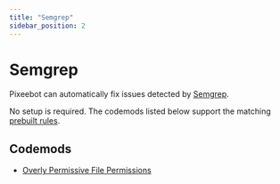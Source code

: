 ```yaml
---
title: "Semgrep"
sidebar_position: 2
---
```

# Semgrep

Pixeebot can automatically fix issues detected by [Semgrep](https://semgrep.dev/).  

No setup is required.  The codemods listed below support the matching [prebuilt rules](https://registry.semgrep.dev/rule/).

## Codemods
* [Overly Permissive File Permissions](https://docs.pixee.ai/codemods/java/semgrep_java_java.lang.security.audit.overly-permissive-file-permission.overly-permissive-file-permission)

